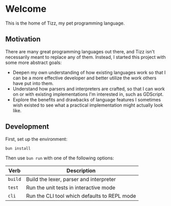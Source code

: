 # Welcome

This is the home of Tizz, my pet programming language.

## Motivation

There are many great programming languages out there, and Tizz isn't necessarily
meant to replace any of them. Instead, I started this project with some more
abstract goals:

- Deepen my own understanding of how existing languages work so that I can be a
  more effective developer and better utilize the work others have put into them.
- Understand how parsers and interpreters are crafted, so that I can work on or
  with existing implementations I'm interested in, such as GDScript.
- Explore the benefits and drawbacks of language features I sometimes wish
  existed to see what a practical implementation might actually look like.

## Development

First, set up the environment:

```bash
bun install
```

Then use `bun run` with one of the following options:

| Verb    | Description                                  |
| ------- | -------------------------------------------- |
| `build` | Build the lexer, parser and interpreter      |
| `test`  | Run the unit tests in interactive mode       |
| `cli`   | Run the CLI tool which defaults to REPL mode |
